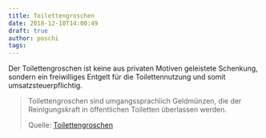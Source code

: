 ```yaml
---
title: Toilettengroschen
date: 2018-12-10T14:00:49
draft: true
author: poschi
tags:
---
```


Der Toilettengroschen ist keine aus privaten Motiven geleistete Schenkung,
sondern ein freiwilliges Entgelt für die Toilettennutzung und somit
umsatzsteuerpflichtig.

> Toilettengroschen sind  umgangssprachlich Geldmünzen, die der Reinigungskraft
> in  öffentlichen Toiletten überlassen werden.
>
> Quelle: [Toilettengroschen](https://de.wikipedia.org/wiki/Toilettengroschen)
